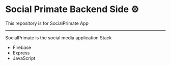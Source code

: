 # Social Primate Backend Side :gear: 
<p>This repository is for SocialPrimate App</p>
<hr />

SocialPrimate is the social media application 
Stack
- Firebase
- Express
- JavaScript